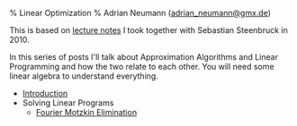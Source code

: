 % Linear Optimization
% Adrian Neumann (adrian_neumann@gmx.de)

This is based on [lecture notes](https://github.com/adrianN/Optimisation-SS10-UdS/) I took together with Sebastian Steenbruck in 2010.

In this series of posts I'll talk about Approximation Algorithms and Linear Programming and how the two relate to each other. You will need some linear algebra to understand everything.

* [Introduction](linear_optimization/intro.html)
* Solving Linear Programs
    * [Fourier Motzkin Elimination](linear_optimization/fourier-motzkin.html)